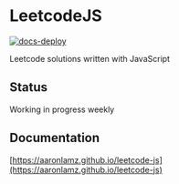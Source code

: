 # LeetcodeJS

<!-- <div align="center">
<img src="./hero.png" width="50%">
</div> -->

[![docs-deploy](https://github.com/aaronlamz/leetcode-js/actions/workflows/docs-deploy.yml/badge.svg)](https://github.com/aaronlamz/leetcode-js/actions/workflows/docs-deploy.yml)

Leetcode solutions written with JavaScript

## Status
Working in progress weekly

## Documentation
[https://aaronlamz.github.io/leetcode-js](https://aaronlamz.github.io/leetcode-js)
